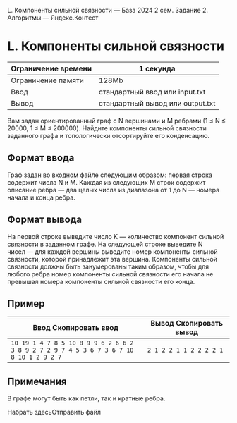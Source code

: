  L. Компоненты сильной связности — База 2024 2 сем. Задание 2\. Алгоритмы — Яндекс.Контест



L. Компоненты сильной связности
===============================




| Ограничение времени | 1 секунда |
| --- | --- |
| Ограничение памяти | 128Mb |
| Ввод | стандартный ввод или input.txt |
| Вывод | стандартный вывод или output.txt |





Вам задан ориентированный граф с N вершинами и M ребрами (1 ≤ N ≤ 20000, 1 ≤ M ≤ 200000\). Найдите компоненты сильной связности заданного графа и топологически отсортируйте его конденсацию.
 


Формат ввода
------------



Граф задан во входном файле следующим образом: первая строка содержит числа N и M. Каждая из следующих M строк содержит описание ребра — два целых числа из диапазона от 1 до N — номера начала и конца ребра.
 


Формат вывода
-------------



На первой строке выведите число K — количество компонент сильной связности в заданном графе. На следующей строке выведите N чисел — для каждой вершины выведите номер компоненты сильной связности, которой принадлежит эта вершина. Компоненты сильной связности
 должны быть занумерованы таким образом, чтобы для любого ребра номер компоненты сильной связности его начала не превышал номера
 компоненты сильной связности его конца.
 


Пример
------




| Ввод Скопировать ввод | Вывод Скопировать вывод |
| --- | --- |
| ``` 10 19 1 4 7 8 5 10 8 9 9 6 2 6 6 2 3 8 9 2 7 2 9 7 4 5 3 6 7 3 6 7 10 8 10 1 2 9 2 7  ``` | ``` 2 1 2 2 1 1 2 2 2 2 1   ``` |


Примечания
----------



В графе могут быть как петли, так и кратные ребра.


Набрать здесьОтправить файл